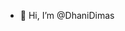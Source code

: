 - 👋 Hi, I’m @DhaniDimas
<!---
DhaniDimas/DhaniDimas is a ✨ special ✨ repository because its `README.md` (this file) appears on your GitHub profile.
You can click the Preview link to take a look at your changes.
--->
